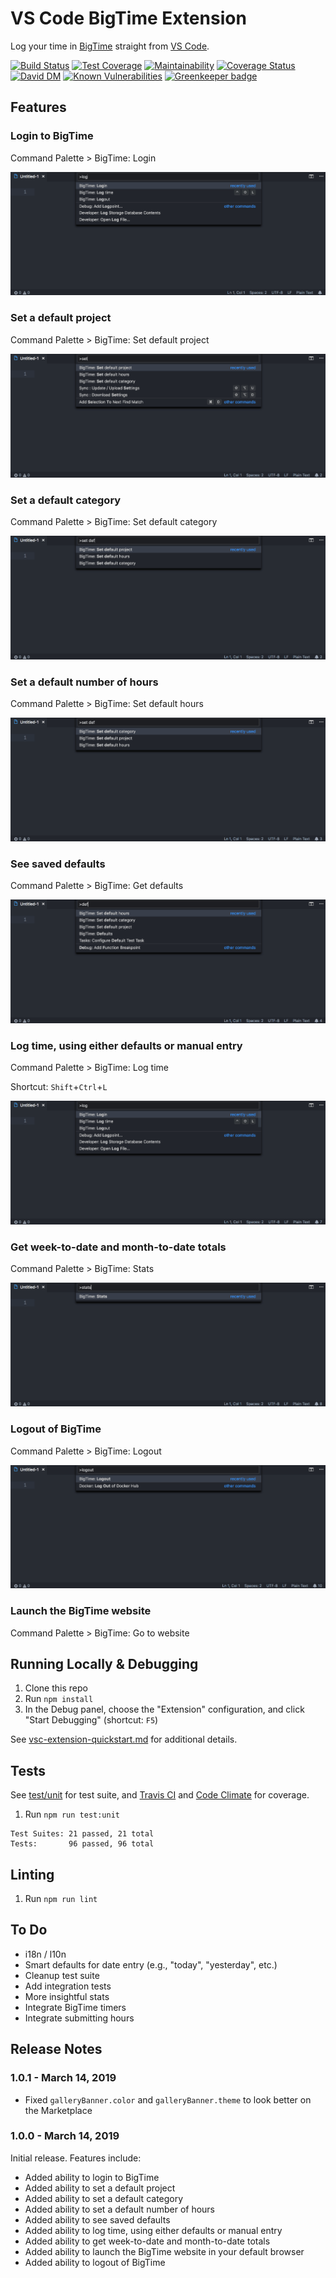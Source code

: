 # VS Code BigTime Extension
Log your time in [BigTime](https://www.bigtime.net/) straight from [VS Code](https://code.visualstudio.com/).

[![Build Status](https://travis-ci.org/john-goldsmith/vscode-bigtime.svg?branch=develop)](https://travis-ci.org/john-goldsmith/vscode-bigtime)
[![Test Coverage](https://api.codeclimate.com/v1/badges/6ef99dba3917a1d91650/test_coverage)](https://codeclimate.com/github/john-goldsmith/vscode-bigtime/test_coverage)
[![Maintainability](https://api.codeclimate.com/v1/badges/6ef99dba3917a1d91650/maintainability)](https://codeclimate.com/github/john-goldsmith/vscode-bigtime/maintainability)
[![Coverage Status](https://coveralls.io/repos/github/john-goldsmith/vscode-bigtime/badge.svg?branch=develop)](https://coveralls.io/github/john-goldsmith/vscode-bigtime?branch=develop)
[![David DM](https://david-dm.org/john-goldsmith/vscode-bigtime.svg)](https://david-dm.org)
[![Known Vulnerabilities](https://snyk.io/test/github/john-goldsmith/vscode-bigtime/badge.svg)](https://snyk.io/test/github/john-goldsmith/vscode-bigtime)
[![Greenkeeper badge](https://badges.greenkeeper.io/john-goldsmith/vscode-bigtime.svg)](https://greenkeeper.io/)

## Features

### Login to BigTime
Command Palette > BigTime: Login

![Login](images/features/login.gif)

### Set a default project
Command Palette > BigTime: Set default project

![Login](images/features/set-default-project.gif)

### Set a default category
Command Palette > BigTime: Set default category

![Login](images/features/set-default-category.gif)

### Set a default number of hours
Command Palette > BigTime: Set default hours

![Login](images/features/set-default-hours.gif)

### See saved defaults
Command Palette > BigTime: Get defaults

![Login](images/features/get-defaults.gif)

### Log time, using either defaults or manual entry
Command Palette > BigTime: Log time

Shortcut: `Shift`+`Ctrl`+`L`

![Login](images/features/log-time.gif)

### Get week-to-date and month-to-date totals
Command Palette > BigTime: Stats

![Login](images/features/stats.gif)

### Logout of BigTime
Command Palette > BigTime: Logout

![Login](images/features/logout.gif)

### Launch the BigTime website
Command Palette > BigTime: Go to website

## Running Locally & Debugging

1. Clone this repo
1. Run `npm install`
1. In the Debug panel, choose the "Extension" configuration, and click "Start Debugging" (shortcut: `F5`)

See [vsc-extension-quickstart.md](./vsc-extension-quickstart.md) for additional details.

## Tests
See [test/unit](./test/unit) for test suite, and [Travis CI](https://travis-ci.org/john-goldsmith/vscode-bigtime) and [Code Climate](https://codeclimate.com/github/john-goldsmith/vscode-bigtime) for coverage.

1. Run `npm run test:unit`

```
Test Suites: 21 passed, 21 total
Tests:       96 passed, 96 total
```

## Linting

1. Run `npm run lint`

## To Do

* i18n / l10n
* Smart defaults for date entry (e.g., "today", "yesterday", etc.)
* Cleanup test suite
* Add integration tests
* More insightful stats
* Integrate BigTime timers
* Integrate submitting hours

## Release Notes

### 1.0.1 - March 14, 2019

* Fixed `galleryBanner.color` and `galleryBanner.theme` to look better on the Marketplace

### 1.0.0 - March 14, 2019

Initial release. Features include:

* Added ability to login to BigTime
* Added ability to set a default project
* Added ability to set a default category
* Added ability to set a default number of hours
* Added ability to see saved defaults
* Added ability to log time, using either defaults or manual entry
* Added ability to get week-to-date and month-to-date totals
* Added ability to launch the BigTime website in your default browser
* Added ability to logout of BigTime

